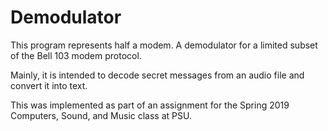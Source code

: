# Demodulator
This program represents half a modem. A demodulator for a limited subset of the Bell 103 modem protocol. 

Mainly, it is intended to decode secret messages from an audio file and convert it into text.

This was implemented as part of an assignment for the Spring 2019 Computers, Sound, and Music class at PSU.
